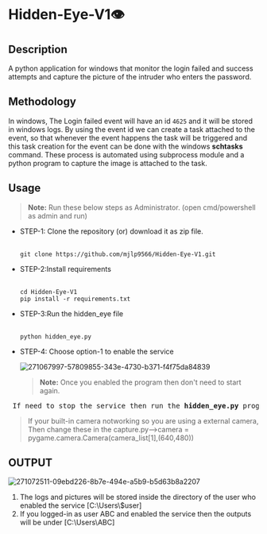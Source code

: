 # Hidden-Eye-V1👁️



<h2>Description</h2>
A python application for windows that monitor the login failed and success attempts and capture the picture of the intruder who  enters the password.

<h2>Methodology</h2>

In windows, The Login failed event will have an id `4625` and it will be stored in windows logs. By using the event id we can create a task attached to the event, so that whenever the event happens the task will be triggered and this task creation for the event can be done with the windows <b>schtasks</b> command. These process is automated using subprocess module and a python program to capture the image is attached to the task.

<h2>Usage</h2>

> <b>Note:</b> Run these below steps as Administrator. (open cmd/powershell as admin and run)

<ul>
  <li>STEP-1: Clone the repository (or) download it as zip file.
    <br><br>
    
  ```
  git clone https://github.com/mjlp9566/Hidden-Eye-V1.git
  ```
  
  </li>
  
  <li>STEP-2:Install requirements
  <br><br>

   ``` 
   cd Hidden-Eye-V1
   pip install -r requirements.txt
   ```
  </li>

  <li>STEP-3:Run the hidden_eye file
  <br><br>
    
  ```
  python hidden_eye.py
  ```
  </li>

  <li>STEP-4: Choose option-1 to enable the service

   ![271067997-57809855-343e-4730-b371-f4f75da84839](https://github.com/mjlp9566/Hidden-Eye-V1/assets/55002003/bb073101-4930-4894-ba86-ef2da01f087a)


  
  > <b>Note:</b> Once you enabled the program then don't need to start again.
    
  </li>
</ul>

<pre> If need to stop the service then run the <b>hidden_eye.py</b> program again and choose the second option.</pre>

>If your built-in camera notworking so you are using a external camera, Then change these in the capture.py-->camera = pygame.camera.Camera(camera_list[1],(640,480))


<h2>OUTPUT</h2>

![271072511-09ebd226-8b7e-494e-a5b9-b5d63b8a2207](https://github.com/mjlp9566/Hidden-Eye-V1/assets/55002003/041ab259-4899-47d4-b648-2e5c6bacb27f)



<ol>
<li>The logs and pictures will be stored inside the directory of the user  who enabled the service [C:\Users\$user]</li>
<li>If you logged-in as user ABC and enabled the service then the outputs will be under [C:\Users\ABC]</li>
</ol>



